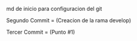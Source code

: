 md de inicio para configuracion del git

Segundo Commit = (Creacion de la rama develop)

Tercer Commit = (Punto #1)